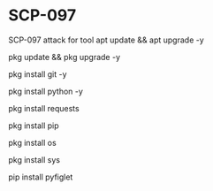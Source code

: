 # SCP-097
SCP-097  attack for tool
apt update && apt upgrade -y

pkg update && pkg upgrade -y

pkg install git -y

pkg install python -y

pkg install requests

pkg install pip

pkg install os

pkg install sys

pip install pyfiglet 

